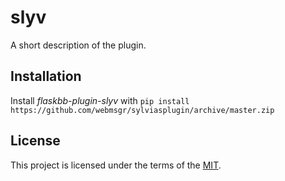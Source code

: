 slyv
====


A short description of the plugin.


Installation
------------

Install *flaskbb-plugin-slyv* with
``pip install https://github.com/webmsgr/sylviasplugin/archive/master.zip``


License
-------
This project is licensed under the terms of the [MIT](/LICENSE).
